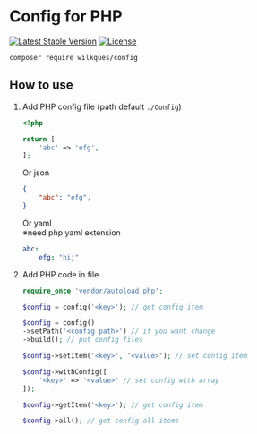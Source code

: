 # Config for PHP

[![Latest Stable Version](https://poser.pugx.org/wilkques/config/v/stable)](https://packagist.org/packages/wilkques/config)
[![License](https://poser.pugx.org/wilkques/config/license)](https://packagist.org/packages/wilkques/config)

````
composer require wilkques/config
````

## How to use
1. Add PHP config file (path default `./Config`)
    ```php
    <?php

    return [
        'abc' => 'efg',
    ];
    ```

    Or json

    ```json
    {
        "abc": "efg",
    }
    ```

    Or yaml<br>
    ※need php yaml extension

    ```yaml
    abc:
        efg: "hij"
    ```

1. Add PHP code in file
    ```php
    require_once 'vendor/autoload.php';

    $config = config('<key>'); // get config item

    $config = config()
    ->setPath('<config path>') // if you want change
    ->build(); // put config files

    $config->setItem('<key>', '<value>'); // set config item

    $config->withConfig([
        '<key>' => '<value>' // set config with array
    ]);

    $config->getItem('<key>'); // get config item

    $config->all(); // get config all items
    ```